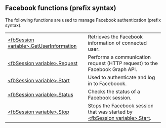 


## Facebook functions (prefix syntax)
			



<a name="NOTE1"></a>
<a name="NOTE1_1"></a>
The following functions are used to manage Facebook authentication (prefix syntax).



|   |   |
| --- | --- |
| [&lt;fbSession variable&gt;.GetUserInformation](../WDLang5/1000021945.md) | Retrieves the Facebook information of connected user. |
| [&lt;fbSession variable&gt;.Request](../WDLang5/1000021946.md) | Performs a communication request (HTTP request) to the Facebook Graph API. |
| [&lt;fbSession variable&gt;.Start](../WDLang5/1000021944.md) | Used to authenticate and log in to Faceboook. |
| [&lt;fbSession variable&gt;.Status](../WDLang5/1000021942.md) | Checks the status of a Facebook session. |
| [&lt;fbSession variable&gt;.Stop](../WDLang5/1000021943.md) | Stops the Facebook session that was started by [&lt;fbSession variable&gt;.Start](../WDLang5/1000021944.md). |






